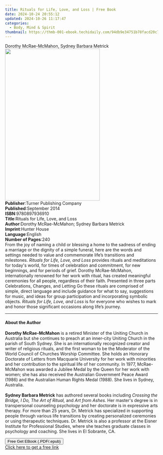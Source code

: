 ```yaml
---
title: Rituals for Life, Love, and Loss | Free Book
date: 2024-10-24 20:55:12
updated: 2024-10-26 11:17:47
categories:
  - Body, Mind & Spirit
thumbnail: https://thmb-001-ebook.techidaily.com/94db9e34751b78facd20c79dc5840d7ac0e75cba816d9bed1914107f52000d16.jpg
---
```

<main id="book-container">
  <div class="flex flex-col">
    <div class="book-brief flex-1 py-6 px-4 sm:p-6 md:py-10 md:px-8">
      <!-- brief-->
      <div class="book-brief-main">
        Dorothy McRae-McMahon, Sydney Barbara Metrick
      </div>
    </div>
    <div
      class="book-meta-info flex-1 grid gap-4 col-start-1 col-end-3 row-start-1 sm:mb-6 sm:grid-cols-4 lg:gap-6 lg:col-start-2 lg:row-end-6 lg:row-span-6 lg:mb-0"
    >
      <div
        class="book-meta-info-left place-content-center mt-4 p-4 text-sm leading-6 col-start-2 col-span-2 dark:text-slate-400"
      >
        <img
          class="w-full h-500 object-cover rounded-lg sm:h-255 sm:col-span-2 lg:col-span-full"
          src="https://img-001-ebook.techidaily.com/8d610b3c5900a88b839834c5d186f7dcac631e57bb4da37ef8a5044a31604381.jpg"
          alt=""
          width="312"
          height="500"
        />
      </div>
      <div
        class="book-meta-info-right mt-2 col-start-1 row-start-2 col-span-3 self-center"
      >
        <!-- meta data  -->
        <div class="flex flex-col px-4 md:px-8">
          <div class="flex-1">
            <strong>Publisher</strong>:<span class="px-2"
              >Turner Publishing Company</span
            >
          </div>
          <div class="flex-1">
            <strong>Published</strong>:<span class="px-2">September 2014</span>
          </div>
          <div class="flex-1">
            <strong>ISBN</strong>:<span class="px-2">9780897936910</span>
          </div>
          <div class="flex-1">
            <strong>Title</strong>:<span class="px-2"
              >Rituals for Life, Love, and Loss</span
            >
          </div>
          <div class="flex-1">
            <strong>Author</strong>:<span class="px-2"
              >Dorothy McRae-McMahon; Sydney Barbara Metrick</span
            >
          </div>
          <div class="flex-1">
            <strong>Imprint</strong>:<span class="px-2">Hunter House</span>
          </div>
          <div class="flex-1">
            <strong>Language</strong>:<span class="px-2">English</span>
          </div>
          <div class="flex-1">
            <strong>Number of Pages</strong>:<span class="px-2">240</span>
          </div>
        </div>
      </div>
    </div>
    <div class="book-description flex-1 py-6 px-4 sm:p-6 md:py-10 md:px-8">
      <div class="book-description-main">
        <div accordion-content="" id="description">
          From the joy of naming a child or blessing a home to the sadness of
          ending a marriage or the dignity of a simple funeral, here are the
          words and settings needed to value and commemorate life’s transitions
          and milestones. <i>Rituals for Life, Love, and Loss</i> provides
          rituals and meditations for today's world, for times of celebration
          and commitment, for new beginnings, and for periods of grief. Dorothy
          McRae-McMahon, internationally renowned for her work with ritual, has
          created meaningful ceremonies for all people, regardless of their
          faith. Presented in three parts Celebrations, Changes, and Letting Go
          these rituals are comprised of simple, direct language and include
          guidance for what to say, suggestions for music, and ideas for group
          participation and incorporating symbolic objects.
          <i>Rituals for Life, Love, and Loss</i> is for everyone who wishes to
          mark and honor those significant occasions along life’s journey.<br />
        </div>
      </div>
    </div>
    <div class="book-excerpts flex-1 py-6 px-4 sm:p-6 md:py-10 md:px-8">
      <!-- excerpts-->
      <div class="book-excerpts-main">
        <hr />
        <h4 class="placeholder placeholder-heading">
          <span>About the Author</span>
        </h4>
        <p>
          <b>Dorothy McRae-McMahon</b> is a retired Minister of the Uniting
          Church in Australia but she continues to preach at an inner-city
          Uniting Church in the parish of South Sydney. She is an
          internationally recognized creator and writer of religious rituals,
          and the first woman to be the Moderator of the World Council of
          Churches Worship Committee. She holds an Honorary Doctorate of Letters
          from Macquarie University for her work with minorities and her
          contribution to the spiritual life of her community. In 1977,
          McRae-McMahon was awarded a Jubilee Medal by the Queen for her work
          with women; she has also received the Australian Government Peace
          Award (1986) and the Australian Human Rights Medal (1988). She lives
          in Sydney, Australia.<br /><br /><b>Sydney Barbara Metrick</b> has
          authored several books including
          <i>Crossing the Bridge, I Do, The Art of Ritual,</i> and
          <i>Art from Ashes.</i> Her master's degree is in transpersonal
          counseling psychology and her doctorate is in expressive arts therapy.
          For more than 25 years, Dr. Metrick has specialized in supporting
          people through various life transitions by creating personalized
          ceremonies or using therapeutic techniques. Dr. Metrick is also a
          professor at the Eisner Institute for Professional Studies, where she
          teaches graduate classes in psychology and coaching. She lives in El
          Sobrante, CA.<br />
        </p>
      </div>
    </div>
    <div
      class="book-about-author flex-1 py-6 px-4 sm:p-6 md:py-10 md:px-8"
    ></div>
    <div class="book-free-get flex-1 py-6 px-4 sm:p-6 md:py-10 md:px-8">
      <button
        id="btn-free-get"
        class="bg-blue-500 hover:bg-blue-700 text-white font-bold py-2 px-4 rounded"
      >
        Free Get EBook (.PDF/.epub)
      </button>
      <div id="countdown-display" class="px-2 text-lg mt-2"></div>
      <a
        id="free-link"
        class="hidden bg-blue-500 hover:bg-blue-700 text-white font-bold py-2 px-4 rounded"
        href="https://www.ebooks.com/en-us/book/96498833/rituals-for-life-love-and-loss/dorothy-mcrae-mcmahon/"
        target="_blank"
        >Click here to get a free link</a
      >
    </div>
    <script>
      let countdownTime = 0;
      let countdownInterval = null;
      document
        .getElementById('btn-free-get')
        .addEventListener('click', startCountdown);
      function startCountdown() {
        countdownTime = new Date().getTime() + 60000 * 3;
        countdownInterval = setInterval(updateCountdown, 1000);
        document.getElementById('btn-free-get').disabled = true;
        document
          .getElementById('btn-free-get')
          .classList.add('bg-gray-500', 'cursor-not-allowed');
      }
      function updateCountdown() {
        let currentTime = new Date().getTime();
        let timeLeft = countdownTime - currentTime;
        let secondsLeft = Math.floor(timeLeft / 1000);
        document.getElementById('countdown-display').innerHTML =
          `Remaining time: ${secondsLeft} seconds.`;
        if (secondsLeft <= 0) {
          clearInterval(countdownInterval);
          document.getElementById('btn-free-get').classList.add('hidden');
          document.getElementById('free-link').classList.remove('hidden');
          document.getElementById('countdown-display').innerHTML = '';
        }
      }
    </script>
  </div>
</main>
